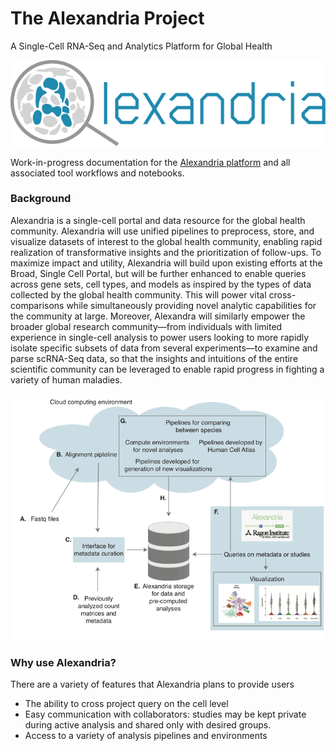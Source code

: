 # The Alexandria Project
A Single-Cell RNA-Seq and Analytics Platform for Global Health
  
![](docs/imgs/logo.png)

Work-in-progress documentation for the [Alexandria platform](https://singlecell.broadinstitute.org/single_cell?scpbr=the-alexandria-project) and all associated tool workflows and notebooks.

### Background

Alexandria is a single-cell portal and data resource for the global health community.
Alexandria will use unified pipelines to preprocess, store, and visualize datasets of interest to the global health community, enabling rapid realization of transformative insights and the prioritization of follow-ups. To maximize impact and utility, Alexandria will build upon existing efforts at the Broad, Single Cell Portal, but will be further enhanced to enable queries across gene sets, cell types, and models as inspired by the types of data collected by the global health community. This will power vital cross-comparisons while simultaneously providing novel analytic capabilities for the community at large. Moreover, Alexandra will similarly empower the broader global research community—from individuals with limited experience in single-cell analysis to power users looking to more rapidly isolate specific subsets of data from several experiments—to examine and parse scRNA-Seq data, so that the insights and intuitions of the entire scientific community can be leveraged to enable rapid progress in fighting a variety of human maladies.

![flowchart](docs/imgs/flowchart.png)

### Why use Alexandria?
There are a variety of features that Alexandria plans to provide users 
- The ability to cross project query on the cell level
- Easy communication with collaborators: studies may be kept private during active analysis and shared only with desired groups.
- Access to a variety of analysis pipelines and environments